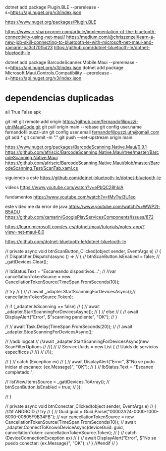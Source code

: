 ﻿

dotnet add package Plugin.BLE --prerelease -s=https://api.nuget.org/v3/index.json

https://www.nuget.org/packages/Plugin.BLE





https://www.c-sharpcorner.com/article/implementation-of-the-bluetooth-connectivity-using-net-maui/
https://medium.com/@chriszenzel/learn-a-new-job-skill-connecting-to-bluetooth-le-with-microsoft-net-maui-and-xamarin-ba3cf70f5d23
https://github.com/dotnet-bluetooth-le/dotnet-bluetooth-le



dotnet add package BarcodeScanner.Mobile.Maui --prerelease -s=https://api.nuget.org/v3/index.json
dotnet add package Microsoft.Maui.Controls.Compatibility --prerelease -s=https://api.nuget.org/v3/index.json



# dependencias duplicadas
<PackageReference Include="SomePackage">
    <ExcludeAssets>all</ExcludeAssets>
</PackageReference>

<application android:debuggable="true">
		<meta-data android:name="mono.log.level" android:value="debug" />
		<meta-data android:name="mono.debug" android:value="true" />
	</application>


<PropertyGroup Condition="'$(Configuration)|$(TargetFramework)|$(Platform)'=='Debug|net8.0-android34.0|AnyCPU'">
  <AndroidUseAapt2>True</AndroidUseAapt2>
  <AndroidCreatePackagePerAbi>False</AndroidCreatePackagePerAbi>
  <AndroidPackageFormat>apk</AndroidPackageFormat>
</PropertyGroup>


git init 
git remote add origin https://github.com/fernandofilipuzzi-utn/MauiCode.git
git pull origin main --rebase
git config user.name fernandofilipuzzi-utn
git config user.email fernandofilipuzzi.utn@gmail.com
git add *
git commit -m "."
git push --set-upstream origin main


https://www.nuget.org/packages/BarcodeScanning.Native.Maui/0.9.1
https://github.com/afriscic/BarcodeScanning.Native.Maui/tree/master/BarcodeScanning.Native.Maui
https://github.com/afriscic/BarcodeScanning.Native.Maui/blob/master/BarcodeScanning.Test/ScanTab.xaml.cs


siguiendo a este
https://github.com/dotnet-bluetooth-le/dotnet-bluetooth-le


videos
https://www.youtube.com/watch?v=ePbQC28hbiA


fundamentos
https://www.youtube.com/watch?v=fMvTwl3U1eo




este video me da error de java
https://www.youtube.com/watch?v=WWP2t-B5ADU
https://github.com/xamarin/GooglePlayServicesComponents/issues/872


https://learn.microsoft.com/es-es/dotnet/maui/tutorials/notes-app/?view=net-maui-8.0

https://github.com/dotnet-bluetooth-le/dotnet-bluetooth-le





//        private async void btnScanButton_Clicked(object sender, EventArgs e)
//        {
//            Dispatcher.Dispatch(async () =>
//            {
//                btnScanButton.IsEnabled = false;
//                _gattDevices.Clear();

//                lbStatus.Text = "Escaneando dispositivos...";
//                //var cancellationTokenSource = new CancellationTokenSource(TimeSpan.FromSeconds(10));

//                try
//                {
//                    // await _adapter.StartScanningForDevicesAsync();// cancellationTokenSource.Token);

//                    if (_adapter.IsScanning == false)
//                    {
//                        await _adapter.StartScanningForDevicesAsync();
//                    }
//                    else
//                    {
//                        await DisplayAlert("Error", $"scanning pendiente", "OK");
//                    }

//                    //  await Task.Delay(TimeSpan.FromSeconds(20));
//                    // await _adapter.StopScanningForDevicesAsync();

//                    //adb logcat
//                     //await _adapter.StartScanningForDevicesAsync(new ScanFilterOptions
//                     //{
//                     //       ServiceUuids = new List<Guid> { // Uuids de servicios específicos 
//                     //}
//                     //});
             
//                }
//                catch (Exception ex)
//                {
//                    await DisplayAlert("Error", $"No se pudo iniciar el escaneo: {ex.Message}", "OK");
//                }
//                lbStatus.Text = "Escaneo completado.";

//                listView.ItemsSource = _gattDevices.ToArray();
//                btnScanButton.IsEnabled = true;
//            });

//        }

//        private async void btnConectar_Clicked(object sender, EventArgs e)
//        {
//#if ANDROID
//            try
//            {
//                Guid guid = Guid.Parse("00002A24-0000-1000-8000-00805F9B34FB");
//                var cancellationTokenSource = new CancellationTokenSource(TimeSpan.FromSeconds(10));
//                await _adapter.ConnectToKnownDeviceAsync(deviceGuid: guid, cancellationToken: cancellationTokenSource.Token);
//            }
//            catch (DeviceConnectionException ex)
//            {
//                await DisplayAlert("Error", $"No se puedo conectar: {ex.Message}", "OK");
//            }
//#endif
//        }